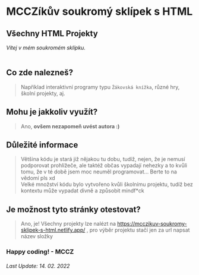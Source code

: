 # MCCZíkův soukromý sklípek s HTML
## Všechny HTML Projekty
*Vítej v mém soukromém sklípku.*
<br><br>
## Co zde nalezneš?
> Například interaktivní programy typu `Žákovská knížka`, různé hry, školní projekty, aj.<br>

## Mohu je jakkoliv využít?
> Ano, **ovšem nezapomeň uvést autora :)**<br>

## Důležité informace
> Většina kódu je stará již nějakou tu dobu, tudíž, nejen, že je nemusí podporovat prohlížeče, ale taktéž občas vypadají nehezky a to kvůli tomu, že v té době jsem moc neuměl programovat... Berte to na vědomí pls xd<br>
> Velké množství kódu bylo vytvořeno kvůli školnímu projektu, tudíž bez kontextu může vypadat divně a způsobit mindf*ck<br>

## Je možnost tyto stránky otestovat?
> Ano, je! Všechny projekty lze nalézt na https://mcczikuv-soukromy-sklipek-s-html.netlify.app/ , pro výběr projektu stačí jen za url napsat název složky<br>


### Happy coding! - MCCZ
###### Last Update: 14. 02. 2022 
